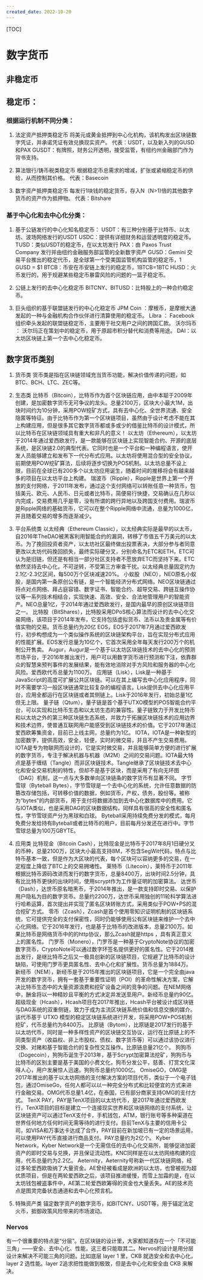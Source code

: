 ```yaml
---
created_date: 2022-10-20
---
```


[TOC]

# 数字货币

## 非稳定币

## 稳定币：

### 根据运行机制不同分类：

1. 法定资产抵押类稳定币
   将美元或黄金抵押到中心化机构，该机构发出区块链数字凭证，并承诺凭证有效兑换现实资产。
   代表：USDT，以及新入列的GUSD和PAX
   GUSDT：有牌照，财务公开透明，接受监管，有纽约州金融部门作为背书支持。

2. 算法银行/铸币税类稳定币
   根据稳定币总需求的增减，扩张或紧缩稳定币的供给，从而控制其价格。
   代表：Basecoin

3. 数字资产抵押类稳定币
   每发行1块钱的稳定货币，存入N（N>1)倍的其他数字货币的资产作为抵押物。
   代表：Bitshare

### 基于中心化和去中心化分类：

1. 基于公链发行的中心化知名稳定币：
   USDT：有三种分别基于比特币、以太坊、波场网络发行的USDT
   USDC：提供有详细财务和运营透明度的稳定币。
   TUSD：类似USDT的稳定币，在以太坊发行
   PAX：由 Paxos Trust Company 发行并由纽约金融服务部监管的全新数字资产
   GUSD：Gemini 交易平台推出的稳定代币，是全球第一个受美国监管机构监管的稳定币，1 GUSD = $1
   BTCB：币安在币安链上发行的稳定币，1BTCB=1BTC
   HUSD：火币发行的，用于规避某些稳定币暴雷风险的问题的一篮子稳定币。

2. 公链上发行的去中心化稳定币
   BITCNY、BITUSD：比特股上的一种合约稳定币。

3. 巨头组织的基于联盟链发行的中心化稳定币
   JPM Coin ：摩根币，是摩根大通发起的一种与金融机构合作伙伴进行清算使用的稳定币。
   Libra ： Facebook组织牵头发起的联盟链稳定币，主要用于社交用户之间的跨国汇款。
   沃尔玛币 ： 沃尔玛正在策划中的稳定币，用于原超市积分替代和消费等用途。
   DAI：以太坊区块链上第一个去中心化稳定币。

## 数字货币类别

1. 货币类
   货币类是指在区块链领域充当货币功能，解决价值传递的问题，如BTC、BCH、LTC、ZEC等。

2. 生态类
   比特币（Bitcoin），比特币作为首个区块链应用，由中本聪于2009年创建，是加密数字货币无可争议的龙头。总量2100万，区块大小最大1M，出块时间约为10分钟，采用POW挖矿方式，具有去中心化、全世界流通、安全隐匿等特征。由于比特币作为第一个区块链项目，虽然由于设计考虑不能在其上构建应用，但是很多其它数字货币都或多或少的借鉴比特币的设计模式，所以比特币在区块链领域具有重大和非凡的意义！
   以太坊（Ethereum），以太坊于2014年通过爱西欧发行，是一款能够在区块链上实现智能合约、开源的底层系统，是区块链2.0的典型代表。它同时也是一个平台和一种编程语言，使开发人员能够建立和发布下一代分布式应用。以太坊将使用混合型的安全协议，前期使用POW挖矿算法，后续将逐步切换为POS机制。以太坊总量不设上限，目前在全球已有200多个以太坊应用诞生，随着时间的推移将会有越来越多的项目在以太坊平台上构建。
   瑞波币（Ripple），Ripple是世界上第一个开放的支付网络，于2011年发布，通过这个支付网络可以转账任意一种货币，包括美元、欧元、人民币、日元或者比特币，简便易行快捷，交易确认在几秒以内完成，交易费用几乎是零，没有所谓的跨行异地以及跨国支付费用。瑞波币是Ripple网络的基础货币，它可以在整个Ripple网络中流通，总量为1000亿，并且随着交易的增多而逐渐减少。

3. 平台系统类
   以太经典（Ethereum Classic），以太经典实际是最早的以太币，自2016年TheDAO被黑客利用智能合约的漏洞，转移了市值五千万美元的以太币。为了挽回投资者资产，以太坊社区最终做出投票表决，大部分参与者同意更改以太坊代码挽回损失，最终实际硬分叉，分别命名为ETC和ETH，ETC可认为是旧链，但还是有相当一部分社区支持者不愿放弃ETC而坚持下来。ETC依然坚持去中心化，不可逆转，不受第三方审查干扰。以太经典总量固定约为2.1亿-2.3亿区间，每500万个区块减速20%。
   小蚁股（NEO），NEO原名小蚁股，是国内第一条原创公有链，是一个智能经济分布式网络。NEO区块链通过将点对点网络、拜占庭容错、数字证书、智能合约、超导交易、跨链互操作协议等一系列技术相结合，实现快速、高效、安全、合法地管理用户的智能资产。NEO总量1亿，于2014年通过爱西欧发行，是国内最早的原创区块链项目之一。
   比特股（BitShares），比特股采用DPoS核心算法而设计的去中心化交易网络，该项目于2014年发布，它支持包括虚拟货币、法币以及贵金属等有价值实物的交易。货币总量约为20亿
   EOS，EOS于2017年7月通过爱西欧发行，初步构想成为一个类似操作系统的区块链架构平台，旨在实现分布式应用的性能扩展。EOS发行总量为10亿个，它首次采用全年每天发行200万个的机制公开售卖。
   Augur，Augur是一个基于以太坊区块链技术的去中心化的预测市场平台，于2016年推出发行，用户可以用数字货币进行预测和下注，依靠群众的智慧来预判事件的发展结果，能有效地消除对手方风险和服务器的中心化风险。爱西欧代币总量为1100万。
   应用链（Lisk），Lisk是一种基于JavaScript的高度可扩展公共区块链。可以在其上编写去中心化应用程序，同时不需要学习一般区块链通常比较复杂的编程语言。Lisk提供去中心化应用平台，应用全都运行在区块链或者其侧链上。Lisk于2016年发行，初始总量1亿但无上限。
   量子链（Qtum），量子链是首个基于UTXO模型的POS智能合约平台，可以实现和比特币生态和以太坊生态的兼容性。量子链致力于开发比特币和以太坊之外的第三种区块链生态系统，并致力于拓展区块链技术的应用边界和技术边界，使普通互联网用户能感受到区块链技术的价值。它于2017年通过爱西欧筹集资金，目前已上线主网，总量约为1亿。
   IOTA，IOTA是一种新型的加密数字，提供高效，安全，轻便，实时的微交易，并且不产生交易费用。 IOTA是专为物联网而设计的，它是实时微交易，并且能够简单方便的进行扩展的数字货币，专注于解决机器与机器（M2M）之间的交易问题。IOTA最大特点是基于缠结（Tangle）而非区块链技术。Tangle继承了区块链技术去中心化和安全交易机制的特性，但却不是基于区块，而是采用了有向无环图（DAG）机制，这一点与大多数单向区块链条的数字货币有显著不同。
   字节雪球（Byteball Bytes），字节雪球是一个去中心化的系统，允许任意数据的防篡改存储包括，可转移价值的数据，例如货币，产权，债务，股份等。被称为“bytes”的内部货币，用于支付将数据添加到去中心化数据库中的费用。它与IOTA类似，也是采用DAG的区块数据结构，同样具有很高的安全性和匿名性，字节雪球资产分为黑球和白球。
   Byteball采用持续免费分发的模式，每月免费分发给持有Byteball或者比特币的用户，目前每月分发还在进行中。字节雪球总量为100万GBYTE。

4. 应用类
   比特现金（Bitcoin Cash），比特现金是比特币于2017年8月1日硬分叉的币种，总量2100万，区块大小最高支持8M，不包含SegWit代码，特点与比特币基本一致，但是作为大区块的代表，每个区块可以容纳更多的交易，在一定程度上降低了BTC上的交易拥堵性。
   莱特币（Litecoin），莱特币于2011年根据比特币源码改进而发行的数字货币，总量8400万，出块时间2.5分钟，具有比比特币更快的出块时间，使用scrypt作为工作量证明的加密算法。
   达世币（Dash），达世币原名暗黑币，于2014年推出，是一款支持即时交易、以保护用户隐私为目的数字货币。总量约2200万，达世币采用独创的11轮科学算法进行哈希运算，首次提出并实现了匿名区块转账方式，采用类似于POW+PS的混合挖矿方式。
   零币（Zcash），Zcash是首个使用零知识证明机制的区块链系统，它可提供完全的支付保密性，同时仍能够使用公有区块链来维护一个去中心化网络。它于2016年发行，也是基于比特币的改进版本，总量2100万。如果比特币是网络货币中的的http协议，那么Zcash就是https ，具有真正意义上的匿名性。
   门罗币（Monero），门罗币是一种基于CryptoNote协议的加密数字货币，CryptoNote可以通过数字环签名提供更好的匿名性。它于2014推出发行，是继比特币之后又一极具创新的区块链项目，它规避了比特币的设计缺陷，可使用门罗币更具匿名性、去中心化和扩展性。货币总量为1884万。
   新经币（NEM），新经币是于2015年推出的区块链项目，它是一个完全由java开发的数字货币，拥有一套基于重要性证明（POI）的革命性解决方案，它解决比特币生态中的大量资源浪费和挖矿设备之间的竞争的问题。在NEM网络中，酬金将以一种精妙且平衡的方式决定并发送至用户。新经币总量约90亿。
   超级现金（Hcash），Hcash项目在2017年推出，Hcash平台被设计成区块链与DAG系统的双重侧链，致力于成为主流区块链系统价值和信息交换的媒介。该代币基于 UTXO 模型的稳定区块链系统进行开发，将采用POW+POS机制挖矿，代币总量约为8400万。
   比原链（Bytom），比原链是2017发行的基于以太坊代币，同时是一种多样性资产的区块链交互协议，运行在比原链上的不同类型资产（收益权、非上市股权、债权、数字货币等）可以通过该协议进行交换、对赌和基于智能合约的复杂性交互操作。比原链总量21亿个。
   狗狗币（Dogecoin），狗狗币诞生于2013年，基于Scrypt加密算法挖矿，狗狗币与比特币的区别主要是基于美国的小费文化，狗币分发公平，慈善、打赏文化深得人心，用户发展惊人迅速。狗狗币总量约1000亿。
   OmiseGO，OMG是2017年推出的基于以太坊网络的支付解决方案的项目代币，类似于一个电子钱包，通过OmiseGo，任何人都可以以一种完全分布式和比较便宜的方式来进行金融交易。OMG代币总量1.4亿，在泰国，已有部分商家支持OMG的支付方式。
   TenX PAY，PAY是TenX项目的以太坊代币，是2017年通过爱西欧发行，TenX项目的目标是建立一个连接现实世界和区块链网络的支付系统，让区块链资产可以通过TenX支付卡，手机钱包，ATM，银行账号等多种渠道在世界任何地方任何时间无需等待的进行支付。目前TenX与主要的信用卡公司，如VISA和万事达卡达成了合作，PAY目前在新加坡已有一定的场景运用，可以使用PAY代币直接进行商品支付。PAY总量约为2亿个。
   Kyber Network，Kyber Network是一个无需信任的去中心化交易所，能够促进加密资产的即时交易与兑换，并且保证流动性。KNC同样是在以太坊网络构建的应用，代币总量约为2.2亿。
   Aeternity，Aeternity号称新一代区块链网络，经过多轮爱西欧吸纳了大量资金。AE曾经被看成是欧洲的以太坊，也曾被视为超优质项目，但是在两轮爱西欧之后，该项目推进缓慢，而雪上加霜的是，在以太坊钱包被盗事件中，AE第二轮爱西欧筹得的资金也大量丢失。AE的技术亮点是图灵完备状态通道和去中心化预言机。

5. 特殊资产类
   锚定数字资产的数字货币，如BITCNY、USDT等，用于锚定法定火币，抵御政策风险带来的市场波动。

### Nervos

有一个很重要的特点是“分层”。在区块链的设计里，大家都知道存在一个「不可能三角」——安全、去中心化、性能，这三者只能取其二。Nervos的设计是用分层设计来解决不可能三角的问题。比如底层 layer 1 里，CKB 就选安全和去中心化，layer 2 选性能。layer 2追求把性能做到极致，但是去中心化和安全由 CKB 来解决。
